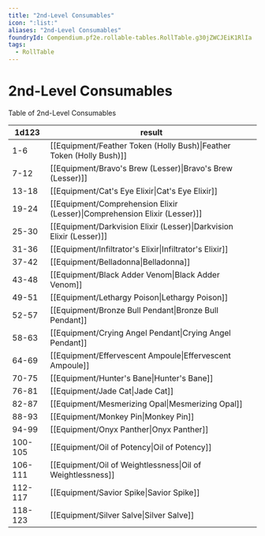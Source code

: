 ```yaml
---
title: "2nd-Level Consumables"
icon: ":list:"
aliases: "2nd-Level Consumables"
foundryId: Compendium.pf2e.rollable-tables.RollTable.g30jZWCJEiK1RlIa
tags:
  - RollTable
---
```


# 2nd-Level Consumables
Table of 2nd-Level Consumables

| 1d123 | result |
|------|--------|
| 1-6 | [[Equipment/Feather Token (Holly Bush)\|Feather Token (Holly Bush)]] |
| 7-12 | [[Equipment/Bravo's Brew (Lesser)\|Bravo's Brew (Lesser)]] |
| 13-18 | [[Equipment/Cat's Eye Elixir\|Cat's Eye Elixir]] |
| 19-24 | [[Equipment/Comprehension Elixir (Lesser)\|Comprehension Elixir (Lesser)]] |
| 25-30 | [[Equipment/Darkvision Elixir (Lesser)\|Darkvision Elixir (Lesser)]] |
| 31-36 | [[Equipment/Infiltrator's Elixir\|Infiltrator's Elixir]] |
| 37-42 | [[Equipment/Belladonna\|Belladonna]] |
| 43-48 | [[Equipment/Black Adder Venom\|Black Adder Venom]] |
| 49-51 | [[Equipment/Lethargy Poison\|Lethargy Poison]] |
| 52-57 | [[Equipment/Bronze Bull Pendant\|Bronze Bull Pendant]] |
| 58-63 | [[Equipment/Crying Angel Pendant\|Crying Angel Pendant]] |
| 64-69 | [[Equipment/Effervescent Ampoule\|Effervescent Ampoule]] |
| 70-75 | [[Equipment/Hunter's Bane\|Hunter's Bane]] |
| 76-81 | [[Equipment/Jade Cat\|Jade Cat]] |
| 82-87 | [[Equipment/Mesmerizing Opal\|Mesmerizing Opal]] |
| 88-93 | [[Equipment/Monkey Pin\|Monkey Pin]] |
| 94-99 | [[Equipment/Onyx Panther\|Onyx Panther]] |
| 100-105 | [[Equipment/Oil of Potency\|Oil of Potency]] |
| 106-111 | [[Equipment/Oil of Weightlessness\|Oil of Weightlessness]] |
| 112-117 | [[Equipment/Savior Spike\|Savior Spike]] |
| 118-123 | [[Equipment/Silver Salve\|Silver Salve]] |
